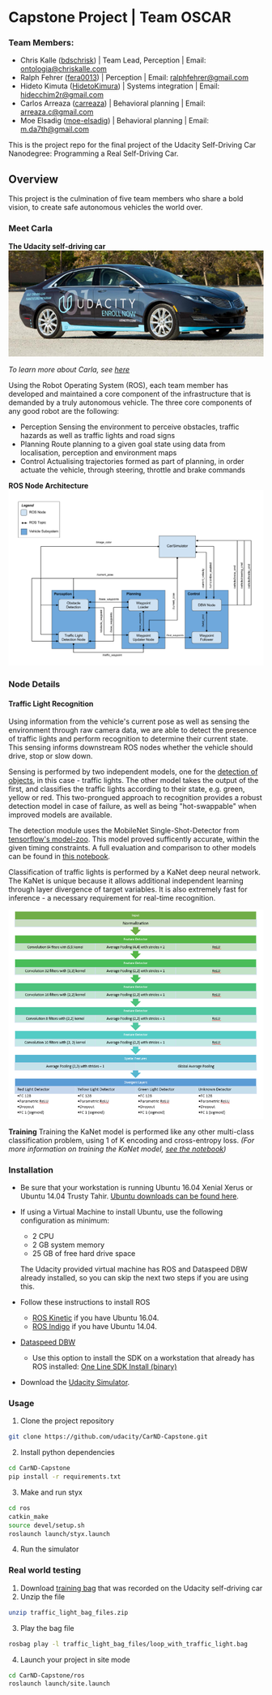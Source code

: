 # Capstone Project | Team OSCAR

### Team Members:
 - Chris Kalle ([bdschrisk](https://github.com/bdschrisk)) | Team Lead, Perception | Email: ontologia@chriskalle.com
 - Ralph Fehrer ([fera0013](https://github.com/fera0013)) | Perception | Email: ralphfehrer@gmail.com
 - Hideto Kimuta ([HidetoKimura](https://github.com/HidetoKimura)) | Systems integration | Email: hidecchim2r@gmail.com
 - Carlos Arreaza ([carreaza](https://github.com/carreaza)) | Behavioral planning | Email: arreaza.c@gmail.com
 - Moe Elsadig ([moe-elsadig](https://github.com/moe-elsadig)) | Behavioral planning | Email: m.da7th@gmail.com


This is the project repo for the final project of the Udacity Self-Driving Car Nanodegree: Programming a Real Self-Driving Car.

## Overview
This project is the culmination of five team members who share a bold vision, to create safe autonomous vehicles the world over.

### Meet Carla
**The Udacity self-driving car**
![Carla](https://github.com/bdschrisk/CarND-Capstone-Project/raw/master/imgs/udacity-carla.jpg)

*To learn more about Carla, see [here](https://medium.com/udacity/how-the-udacity-self-driving-car-works-575365270a40)*

Using the Robot Operating System (ROS), each team member has developed and maintained a core component of the infrastructure that is demanded by a truly autonomous vehicle.
The three core components of any good robot are the following:
 -  Perception
    Sensing the environment to perceive obstacles, traffic hazards as well as traffic lights and road signs
 -  Planning
    Route planning to a given goal state using data from localisation, perception and environment maps
 -  Control
    Actualising trajectories formed as part of planning, in order actuate the vehicle, through steering, throttle and brake commands


**ROS Node Architecture**
![Node architecture](https://github.com/bdschrisk/CarND-Capstone-Project/raw/master/docs/final-project-ros-graph-v2.png)

### Node Details
#### Traffic Light Recognition
Using information from the vehicle's current pose as well as sensing the environment through raw camera data, we are able to detect the presence of traffic lights and 
perform recognition to determine their current state.  This sensing informs downstream ROS nodes whether the vehicle should drive, stop or slow down.

Sensing is performed by two independent models, one for the [detection of objects](https://github.com/bdschrisk/CarND-Capstone-Project/blob/master/perception/Traffic-Light-Detection.ipynb), in this case - traffic lights.  The other model takes the output of the first, and 
classifies the traffic lights according to their state, e.g. green, yellow or red.  This two-prongued approach to recognition provides a robust detection model in case of 
failure, as well as being "hot-swappable" when improved models are available.

The detection module uses the MobileNet Single-Shot-Detector from   [tensorflow's model-zoo](https://github.com/tensorflow/models/blob/master/research/object_detection/g3doc/detection_model_zoo.md). This model proved sufficently accurate, within the given timing constraints. A full evaluation and comparison to other models can be found in [this notebook](https://github.com/fera0013/TrafficLightDetection/blob/master/Traffic-Light-Detection.ipynb).

Classification of traffic lights is performed by a KaNet deep neural network.  The KaNet is unique because it allows additional independent learning through layer divergence 
of target variables.  It is also extremely fast for inference - a necessary requirement for real-time recognition.

![KaNet model](https://github.com/bdschrisk/CarND-Capstone-Project/raw/master/imgs/kanet-model.png)

**Training**
Training the KaNet model is performed like any other multi-class classification problem, using 1 of K encoding and cross-entropy loss.
*(For more information on training the KaNet model, [see the notebook](https://github.com/bdschrisk/CarND-Capstone-Project/blob/master/perception/TL-Classifier-KaNet.ipynb))*


### Installation 

* Be sure that your workstation is running Ubuntu 16.04 Xenial Xerus or Ubuntu 14.04 Trusty Tahir. [Ubuntu downloads can be found here](https://www.ubuntu.com/download/desktop). 
* If using a Virtual Machine to install Ubuntu, use the following configuration as minimum:
  * 2 CPU
  * 2 GB system memory
  * 25 GB of free hard drive space
  
  The Udacity provided virtual machine has ROS and Dataspeed DBW already installed, so you can skip the next two steps if you are using this.

* Follow these instructions to install ROS
  * [ROS Kinetic](http://wiki.ros.org/kinetic/Installation/Ubuntu) if you have Ubuntu 16.04.
  * [ROS Indigo](http://wiki.ros.org/indigo/Installation/Ubuntu) if you have Ubuntu 14.04.
* [Dataspeed DBW](https://bitbucket.org/DataspeedInc/dbw_mkz_ros)
  * Use this option to install the SDK on a workstation that already has ROS installed: [One Line SDK Install (binary)](https://bitbucket.org/DataspeedInc/dbw_mkz_ros/src/81e63fcc335d7b64139d7482017d6a97b405e250/ROS_SETUP.md?fileviewer=file-view-default)
* Download the [Udacity Simulator](https://github.com/udacity/CarND-Capstone/releases/tag/v1.2).

### Usage

1. Clone the project repository
```bash
git clone https://github.com/udacity/CarND-Capstone.git
```

2. Install python dependencies
```bash
cd CarND-Capstone
pip install -r requirements.txt
```
3. Make and run styx
```bash
cd ros
catkin_make
source devel/setup.sh
roslaunch launch/styx.launch
```
4. Run the simulator

### Real world testing
1. Download [training bag](https://drive.google.com/file/d/0B2_h37bMVw3iYkdJTlRSUlJIamM/view?usp=sharing) that was recorded on the Udacity self-driving car
2. Unzip the file
```bash
unzip traffic_light_bag_files.zip
```
3. Play the bag file
```bash
rosbag play -l traffic_light_bag_files/loop_with_traffic_light.bag
```
4. Launch your project in site mode
```bash
cd CarND-Capstone/ros
roslaunch launch/site.launch
```

